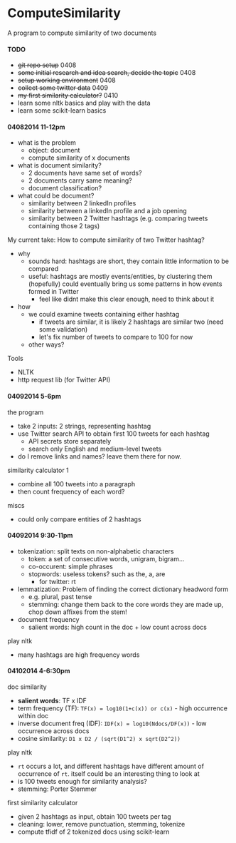 ComputeSimilarity
=================

A program to compute similarity of two documents

#### TODO

- ~~git repo setup~~ 0408
- ~~some initial research and idea search, decide the topic~~ 0408
- ~~setup working environment~~ 0408
- ~~collect some twitter data~~ 0409
- ~~my first similarity calculator?~~ 0410
- learn some nltk basics and play with the data
- learn some scikit-learn basics

#### 04082014 11-12pm

- what is the problem
    - object: document
    - compute similarity of x documents
- what is document similarity?
    - 2 documents have same set of words?
    - 2 documents carry same meaning?
    - document classification?
- what could be document?
    - similarity between 2 linkedIn profiles
    - similarity between a linkedIn profile and a job opening
    - similarity between 2 Twitter hashtags (e.g. comparing tweets containing those 2 tags)

My current take:
How to compute similarity of two Twitter hashtag?

- why  
    - sounds hard: hashtags are short, they contain little information to be compared
    - useful: hashtags are mostly events/entities, by clustering them (hopefully) could eventually bring us some patterns in how events formed in Twitter
        - feel like didnt make this clear enough, need to think about it
- how
    - we could examine tweets containing either hashtag
        - if tweets are similar, it is likely 2 hashtags are similar two (need some validation)
        - let's fix number of tweets to compare to 100 for now
    - other ways?

Tools

- NLTK
- http request lib (for Twitter API)

#### 04092014 5-6pm

the program

- take 2 inputs: 2 strings, representing hashtag
- use Twitter search API to obtain first 100 tweets for each hashtag
    - API secrets store separately
    - search only English and medium-level tweets
- do I remove links and names? leave them there for now.

similarity calculator 1

- combine all 100 tweets into a paragraph
- then count frequency of each word?

miscs

- could only compare entities of 2 hashtags

#### 04092014 9:30-11pm

- tokenization: split texts on non-alphabetic characters
    - token: a set of consecutive words, unigram, bigram...
    - co-occurent: simple phrases
    - stopwords: useless tokens? such as the, a, are
        - for twitter: rt
- lemmatization: Problem of finding the correct dictionary headword form
    - e.g. plural, past tense
    - stemming: change them back to the core words they are made up, chop down affixes from the stem!
- document frequency
    - salient words: high count in the doc + low count across docs

play nltk

- many hashtags are high frequency words

#### 04102014 4-6:30pm

doc similarity

- **salient words**: TF x IDF
- term frequency (TF): `TF(x) = log10(1+c(x)) or c(x)` - high occurrence within doc
- inverse document freq (IDF): `IDF(x) = log10(Ndocs/DF(x))` - low occurrence across docs
- cosine similarity: `D1 x D2 / (sqrt(D1^2) x sqrt(D2^2))`

play nltk

- `rt` occurs a lot, and different hashtags have different amount of occurrence of `rt`. itself could be an interesting thing to look at
- is 100 tweets enough for similarity analysis?
- stemming: Porter Stemmer

first similarity calculator

- given 2 hashtags as input, obtain 100 tweets per tag
- cleaning: lower, remove punctuation, stemming, tokenize
- compute tfidf of 2 tokenized docs using scikit-learn
